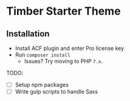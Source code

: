 # Timber Starter Theme

## Installation

- Install ACF plugin and enter Pro license key
- Run `composer install`
  - Issues? Try moving to PHP `7.x`.

TODO:

- [ ] Setup npm packages
- [ ] Write gulp scripts to handle Sass
